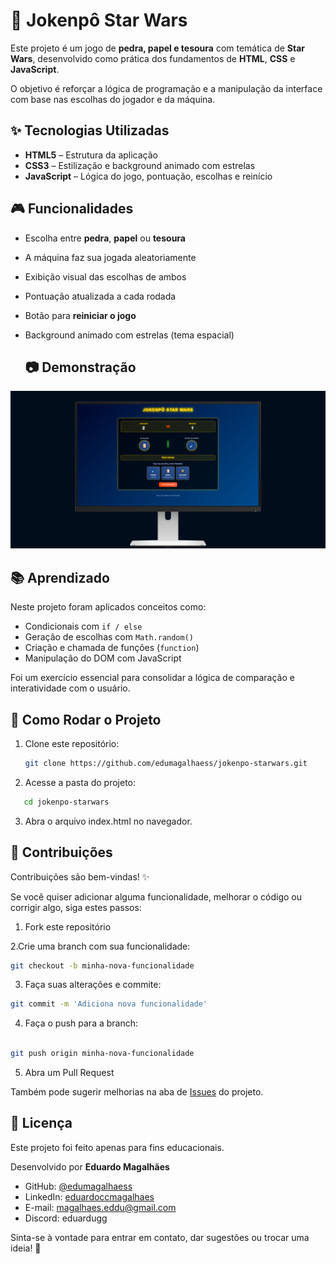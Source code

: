 # 🌌 Jokenpô Star Wars

Este projeto é um jogo de **pedra, papel e tesoura** com temática de **Star Wars**, desenvolvido como prática dos fundamentos de **HTML**, **CSS** e **JavaScript**.

O objetivo é reforçar a lógica de programação e a manipulação da interface com base nas escolhas do jogador e da máquina.

## ✨ Tecnologias Utilizadas

- **HTML5** – Estrutura da aplicação  
- **CSS3** – Estilização e background animado com estrelas  
- **JavaScript** – Lógica do jogo, pontuação, escolhas e reinício  

## 🎮 Funcionalidades

- Escolha entre **pedra**, **papel** ou **tesoura**
- A máquina faz sua jogada aleatoriamente
- Exibição visual das escolhas de ambos
- Pontuação atualizada a cada rodada
- Botão para **reiniciar o jogo**
- Background animado com estrelas (tema espacial)

  ## 📷 Demonstração

<img src="https://github.com/edumagalhaess/jokenpo-starwars/blob/main/assets/mockup project.png"> 


## 📚 Aprendizado

Neste projeto foram aplicados conceitos como:

- Condicionais com `if / else`
- Geração de escolhas com `Math.random()`
- Criação e chamada de funções (`function`)
- Manipulação do DOM com JavaScript

Foi um exercício essencial para consolidar a lógica de comparação e interatividade com o usuário.

## 📁 Como Rodar o Projeto

1. Clone este repositório:
   ```bash
   git clone https://github.com/edumagalhaess/jokenpo-starwars.git
   ```
2. Acesse a pasta do projeto:
```bash
   cd jokenpo-starwars
```
3. Abra o arquivo index.html no navegador.

## 🤝 Contribuições
Contribuições são bem-vindas! ✨

Se você quiser adicionar alguma funcionalidade, melhorar o código ou corrigir algo, siga estes passos:

1. Fork este repositório

2.Crie uma branch com sua funcionalidade:

```bash
git checkout -b minha-nova-funcionalidade
```

3. Faça suas alterações e commite:

```bash
git commit -m 'Adiciona nova funcionalidade'
```

4. Faça o push para a branch:
```bash

git push origin minha-nova-funcionalidade
```

5. Abra um Pull Request

Também pode sugerir melhorias na aba de <a href="https://github.com/edumagalhaess/sjokenpo-starwars/issues">Issues</a> do projeto.


## 📝 Licença
Este projeto foi feito apenas para fins educacionais.

Desenvolvido por **Eduardo Magalhães**

- GitHub: [@edumagalhaess](https://github.com/edumagalhaess)
- LinkedIn: [eduardoccmagalhaes](https://www.linkedin.com/in/eduardoccmagalhaes/)
- E-mail: magalhaes.eddu@gmail.com
- Discord: eduardugg

Sinta-se à vontade para entrar em contato, dar sugestões ou trocar uma ideia! 🚀

